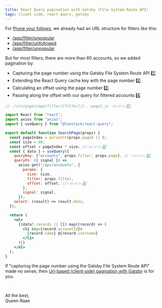 ```yaml
---
title: React Query pagination with Gatsby (File System Route API)
tags: client side, react query, gatsby
---
```


For [Prune your follows](https://pruneyourfollows.com), we already had an URL structure for filters like this:

- [/app/filter/unpopular](https://pruneyourfollows.com/app/filter/unpopular)
- [/app/filter/unfollowed](https://pruneyourfollows.com/app/filter/unfollowed)
- [/app/filter/unpopular](https://pruneyourfollows.com/app/filter/unpopular)

But for most filters, there are more than 60 accounts, so we added pagination by:

- Capturing the page number using the Gatsby File System Route API 1️⃣
- Extending the React Query cache key with the page number 2️⃣
- Calculating an offset using the page number 3️⃣
- Passing along the offset with our query for filtered accounts 4️⃣

```jsx
// ./src/pages/app/filter/[filter]/[...page].js 👈👈👈 1️⃣

import React from "react";
import axios from "axios";
import { useQuery } from "@tanstack/react-query";

export default function SearchPage(props) {
  const pageIndex = parseInt(props.page) || 0;
  const size = 60;
  const offset = pageIndex * size; //👈👈👈 3️⃣
  const { data } = useQuery({
    queryKey: ["accounts", props.filter, props.page], // 👈👈👈 2️⃣
    queryFn: ({ signal }) =>
      axios.get("/api/accounts", {
        params: {
          size: size,
          filter: props.filter,
          offset: offset, //👈👈👈 4️⃣
        },
        signal: signal,
      }),
    select: (result) => result.data,
  });

  return (
    <ul>
      {(data?.records || []).map((record) => (
        <li key={record.accountId}>
          {record.name} @{record.username}
        </li>
      ))}
    </ul>
  );
}
```

If "capturing the page number using the Gatsby File System Route API" made no sense, then [Url-based (client-side) pagination with Gatsby](/emails/2022-12-01-url-based-pagination/) is for you.

&nbsp;

All the best,  
Queen Raae
